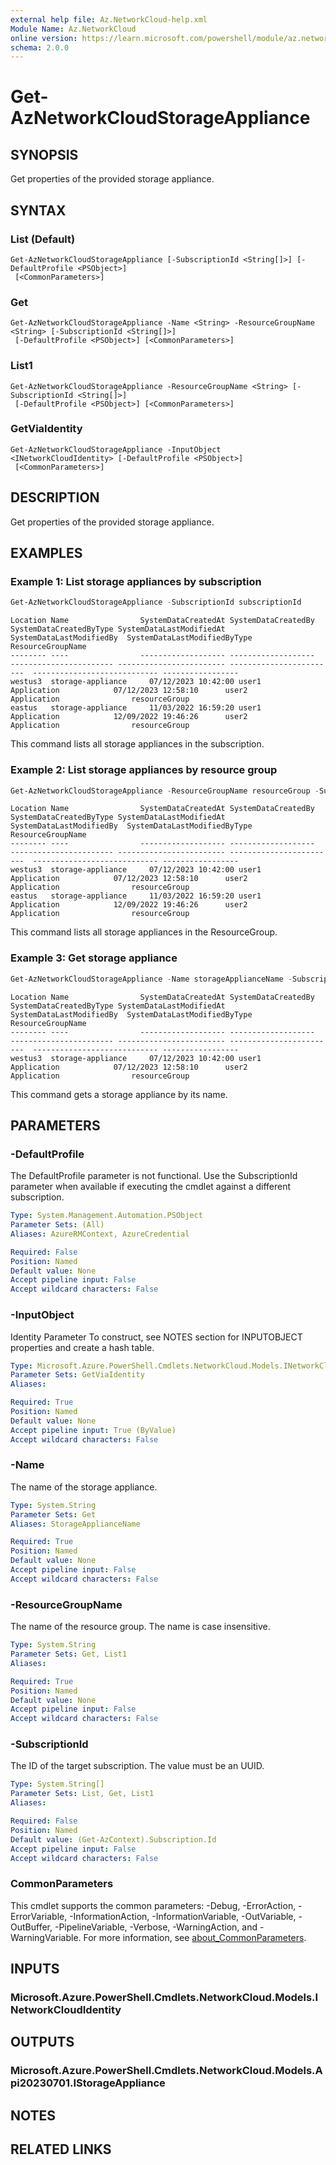 ```yaml
---
external help file: Az.NetworkCloud-help.xml
Module Name: Az.NetworkCloud
online version: https://learn.microsoft.com/powershell/module/az.networkcloud/get-aznetworkcloudstorageappliance
schema: 2.0.0
---
```


# Get-AzNetworkCloudStorageAppliance

## SYNOPSIS
Get properties of the provided storage appliance.

## SYNTAX

### List (Default)
```
Get-AzNetworkCloudStorageAppliance [-SubscriptionId <String[]>] [-DefaultProfile <PSObject>]
 [<CommonParameters>]
```

### Get
```
Get-AzNetworkCloudStorageAppliance -Name <String> -ResourceGroupName <String> [-SubscriptionId <String[]>]
 [-DefaultProfile <PSObject>] [<CommonParameters>]
```

### List1
```
Get-AzNetworkCloudStorageAppliance -ResourceGroupName <String> [-SubscriptionId <String[]>]
 [-DefaultProfile <PSObject>] [<CommonParameters>]
```

### GetViaIdentity
```
Get-AzNetworkCloudStorageAppliance -InputObject <INetworkCloudIdentity> [-DefaultProfile <PSObject>]
 [<CommonParameters>]
```

## DESCRIPTION
Get properties of the provided storage appliance.

## EXAMPLES

### Example 1: List storage appliances by subscription
```powershell
Get-AzNetworkCloudStorageAppliance -SubscriptionId subscriptionId
```

```output
Location Name                SystemDataCreatedAt SystemDataCreatedBy  SystemDataCreatedByType SystemDataLastModifiedAt SystemDataLastModifiedBy  SystemDataLastModifiedByType ResourceGroupName
-------- ----                ------------------- -------------------  ----------------------- ------------------------ ------------------------  ---------------------------- -----------------
westus3  storage-appliance     07/12/2023 10:42:00 user1                   Application            07/12/2023 12:58:10      user2                      Application                resourceGroup
eastus   storage-appliance     11/03/2022 16:59:20 user1                   Application            12/09/2022 19:46:26      user2                      Application                resourceGroup
```

This command lists all storage appliances in the subscription.

### Example 2: List storage appliances by resource group
```powershell
Get-AzNetworkCloudStorageAppliance -ResourceGroupName resourceGroup -SubscriptionId subscriptionId
```

```output
Location Name                SystemDataCreatedAt SystemDataCreatedBy  SystemDataCreatedByType SystemDataLastModifiedAt SystemDataLastModifiedBy  SystemDataLastModifiedByType ResourceGroupName
-------- ----                ------------------- -------------------  ----------------------- ------------------------ ------------------------  ---------------------------- -----------------
westus3  storage-appliance     07/12/2023 10:42:00 user1                   Application            07/12/2023 12:58:10      user2                      Application                resourceGroup
eastus   storage-appliance     11/03/2022 16:59:20 user1                   Application            12/09/2022 19:46:26      user2                      Application                resourceGroup
```

This command lists all storage appliances in the ResourceGroup.

### Example 3: Get storage appliance
```powershell
Get-AzNetworkCloudStorageAppliance -Name storageApplianceName -SubscriptionId subscriptionId -ResourceGroupName resourceGroup
```

```output
Location Name                SystemDataCreatedAt SystemDataCreatedBy  SystemDataCreatedByType SystemDataLastModifiedAt SystemDataLastModifiedBy  SystemDataLastModifiedByType ResourceGroupName
-------- ----                ------------------- -------------------  ----------------------- ------------------------ ------------------------  ---------------------------- -----------------
westus3  storage-appliance     07/12/2023 10:42:00 user1                   Application            07/12/2023 12:58:10      user2                      Application                resourceGroup
```

This command gets a storage appliance by its name.

## PARAMETERS

### -DefaultProfile
The DefaultProfile parameter is not functional.
Use the SubscriptionId parameter when available if executing the cmdlet against a different subscription.

```yaml
Type: System.Management.Automation.PSObject
Parameter Sets: (All)
Aliases: AzureRMContext, AzureCredential

Required: False
Position: Named
Default value: None
Accept pipeline input: False
Accept wildcard characters: False
```

### -InputObject
Identity Parameter
To construct, see NOTES section for INPUTOBJECT properties and create a hash table.

```yaml
Type: Microsoft.Azure.PowerShell.Cmdlets.NetworkCloud.Models.INetworkCloudIdentity
Parameter Sets: GetViaIdentity
Aliases:

Required: True
Position: Named
Default value: None
Accept pipeline input: True (ByValue)
Accept wildcard characters: False
```

### -Name
The name of the storage appliance.

```yaml
Type: System.String
Parameter Sets: Get
Aliases: StorageApplianceName

Required: True
Position: Named
Default value: None
Accept pipeline input: False
Accept wildcard characters: False
```

### -ResourceGroupName
The name of the resource group.
The name is case insensitive.

```yaml
Type: System.String
Parameter Sets: Get, List1
Aliases:

Required: True
Position: Named
Default value: None
Accept pipeline input: False
Accept wildcard characters: False
```

### -SubscriptionId
The ID of the target subscription.
The value must be an UUID.

```yaml
Type: System.String[]
Parameter Sets: List, Get, List1
Aliases:

Required: False
Position: Named
Default value: (Get-AzContext).Subscription.Id
Accept pipeline input: False
Accept wildcard characters: False
```

### CommonParameters
This cmdlet supports the common parameters: -Debug, -ErrorAction, -ErrorVariable, -InformationAction, -InformationVariable, -OutVariable, -OutBuffer, -PipelineVariable, -Verbose, -WarningAction, and -WarningVariable. For more information, see [about_CommonParameters](http://go.microsoft.com/fwlink/?LinkID=113216).

## INPUTS

### Microsoft.Azure.PowerShell.Cmdlets.NetworkCloud.Models.INetworkCloudIdentity

## OUTPUTS

### Microsoft.Azure.PowerShell.Cmdlets.NetworkCloud.Models.Api20230701.IStorageAppliance

## NOTES

## RELATED LINKS
